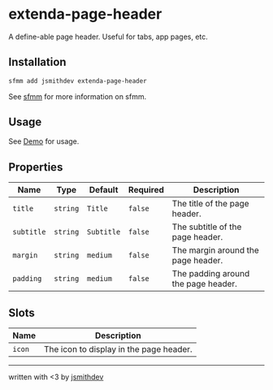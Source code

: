 # extenda-page-header

A define-able page header. Useful for tabs, app pages, etc.

## Installation

```bash
sfmm add jsmithdev extenda-page-header
```

See [sfmm](https://npmjs.com/package/sfmm) for more information on sfmm.

## Usage

See [Demo](./force-app/main/default/lwc/demo/demo.html) for usage.

## Properties

| Name | Type | Default | Required | Description |
| ---- | ---- | ------- | -------- | ----------- |
| `title` | `string` | `Title` | `false` | The title of the page header. |
| `subtitle` | `string` | `Subtitle` | `false` | The subtitle of the page header. |
| `margin` | `string` | `medium` | `false` | The margin around the page header. |
| `padding` | `string` | `medium` | `false` | The padding around the page header. |

## Slots

| Name | Description |
| ---- | ----------- |
| `icon` | The icon to display in the page header. |

---

written with <3 by [jsmithdev](https://jsmith.dev)
